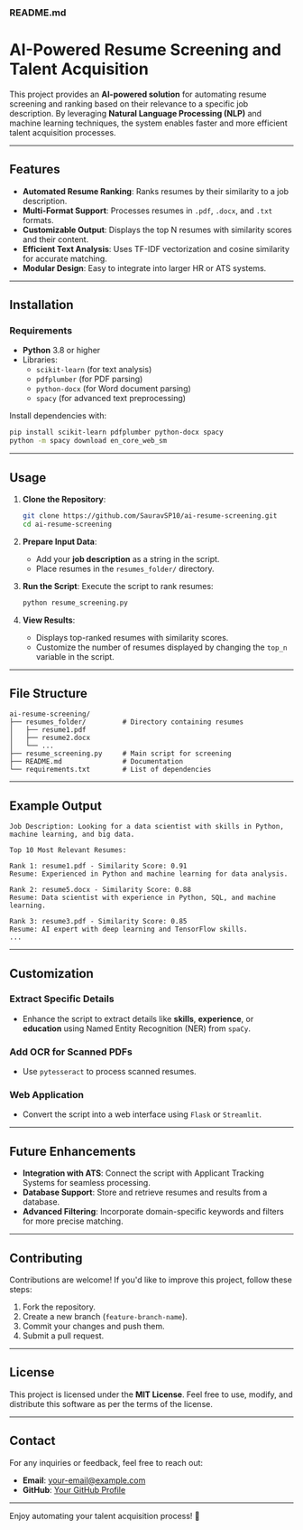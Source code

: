 ### **README.md**

# **AI-Powered Resume Screening and Talent Acquisition**

This project provides an **AI-powered solution** for automating resume screening and ranking based on their relevance to a specific job description. By leveraging **Natural Language Processing (NLP)** and machine learning techniques, the system enables faster and more efficient talent acquisition processes.

---

## **Features**

- **Automated Resume Ranking**: Ranks resumes by their similarity to a job description.
- **Multi-Format Support**: Processes resumes in `.pdf`, `.docx`, and `.txt` formats.
- **Customizable Output**: Displays the top N resumes with similarity scores and their content.
- **Efficient Text Analysis**: Uses TF-IDF vectorization and cosine similarity for accurate matching.
- **Modular Design**: Easy to integrate into larger HR or ATS systems.

---

## **Installation**

### **Requirements**
- **Python** 3.8 or higher
- Libraries:
  - `scikit-learn` (for text analysis)
  - `pdfplumber` (for PDF parsing)
  - `python-docx` (for Word document parsing)
  - `spacy` (for advanced text preprocessing)

Install dependencies with:
```bash
pip install scikit-learn pdfplumber python-docx spacy
python -m spacy download en_core_web_sm
```

---

## **Usage**

1. **Clone the Repository**:
   ```bash
   git clone https://github.com/SauravSP10/ai-resume-screening.git
   cd ai-resume-screening
   ```

2. **Prepare Input Data**:
   - Add your **job description** as a string in the script.
   - Place resumes in the `resumes_folder/` directory.

3. **Run the Script**:
   Execute the script to rank resumes:
   ```bash
   python resume_screening.py
   ```

4. **View Results**:
   - Displays top-ranked resumes with similarity scores.
   - Customize the number of resumes displayed by changing the `top_n` variable in the script.

---

## **File Structure**

```
ai-resume-screening/
├── resumes_folder/         # Directory containing resumes
│   ├── resume1.pdf
│   ├── resume2.docx
│   └── ...
├── resume_screening.py     # Main script for screening
├── README.md               # Documentation
└── requirements.txt        # List of dependencies
```

---

## **Example Output**

```plaintext
Job Description: Looking for a data scientist with skills in Python, machine learning, and big data.

Top 10 Most Relevant Resumes:

Rank 1: resume1.pdf - Similarity Score: 0.91
Resume: Experienced in Python and machine learning for data analysis.

Rank 2: resume5.docx - Similarity Score: 0.88
Resume: Data scientist with experience in Python, SQL, and machine learning.

Rank 3: resume3.pdf - Similarity Score: 0.85
Resume: AI expert with deep learning and TensorFlow skills.
...
```

---

## **Customization**

### **Extract Specific Details**
- Enhance the script to extract details like **skills**, **experience**, or **education** using Named Entity Recognition (NER) from `spaCy`.

### **Add OCR for Scanned PDFs**
- Use `pytesseract` to process scanned resumes.

### **Web Application**
- Convert the script into a web interface using `Flask` or `Streamlit`.

---

## **Future Enhancements**
- **Integration with ATS**: Connect the script with Applicant Tracking Systems for seamless processing.
- **Database Support**: Store and retrieve resumes and results from a database.
- **Advanced Filtering**: Incorporate domain-specific keywords and filters for more precise matching.

---

## **Contributing**

Contributions are welcome! If you'd like to improve this project, follow these steps:
1. Fork the repository.
2. Create a new branch (`feature-branch-name`).
3. Commit your changes and push them.
4. Submit a pull request.

---

## **License**

This project is licensed under the **MIT License**. Feel free to use, modify, and distribute this software as per the terms of the license.

---

## **Contact**

For any inquiries or feedback, feel free to reach out:
- **Email**: your-email@example.com
- **GitHub**: [Your GitHub Profile](https://github.com/your-username)

---

Enjoy automating your talent acquisition process! 🎉
